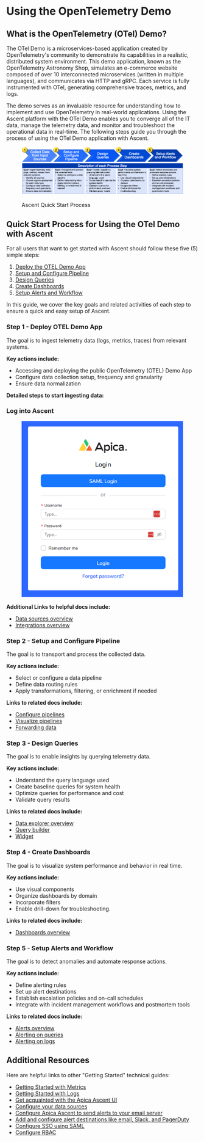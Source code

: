 # Using the OpenTelemetry Demo

## What is the OpenTelemetry (OTel) Demo?

The OTel Demo is a microservices-based application created by OpenTelemetry's community to demonstrate its capabilities in a realistic, distributed system environment. This demo application, known as the OpenTelemetry Astronomy Shop, simulates an e-commerce website composed of over 10 interconnected microservices (written in multiple languages), and communicates via HTTP and gRPC. Each service is fully instrumented with OTel, generating comprehensive traces, metrics, and logs.&#x20;

The demo serves as an invaluable resource for understanding how to implement and use OpenTelemetry in real-world applications. Using the Ascent platform with the OTel Demo enables you to converge all of the IT data, manage the telemetry data, and monitor and troubleshoot the operational data in real-time. The following steps guide you through the process of using the OTel Demo application with Ascent.

<figure><img src="../../.gitbook/assets/image (20) (1) (1).png" alt=""><figcaption><p>Ascent Quick Start Process</p></figcaption></figure>

## Quick Start Process for Using the OTel Demo with Ascent

For all users that want to get started with Ascent should follow these five (5) simple steps:

1. [Deploy the OTEL Demo App](using-the-opentelemetry-demo.md#step-1-deploy-otel-demo-ap)
2. [Setup and Configure Pipeline](using-the-opentelemetry-demo.md#step-2-setup-and-configure-pipeline)
3. [Design Queries](using-the-opentelemetry-demo.md#step-3-design-queries)
4. [Create Dashboards](using-the-opentelemetry-demo.md#step-4-create-dashboards)
5. [Setup Alerts and Workflow](using-the-opentelemetry-demo.md#step-5-setup-alerts-and-workflow)

In this guide, we cover the key goals and related activities of each step to ensure a quick and easy setup of Ascent.

### Step 1 - Deploy OTEL Demo App

The goal is to ingest telemetry data (logs, metrics, traces) from relevant systems.

**Key actions include:**&#x20;

* Accessing and deploying the public OpenTelemetry (OTEL) Demo App
* Configure data collection setup, frequency and granularity
* Ensure data normalization

**Detailed steps to start ingesting data:**

### Log into Ascent

<figure><img src="../../.gitbook/assets/image (458).png" alt=""><figcaption></figcaption></figure>





**Additional Links to helpful docs include:**

* [Data sources overview](https://docs.apica.io/data-sources/overview)
* [Integrations overview](https://docs.apica.io/integrations/overview)

### Step 2 - Setup and Configure Pipeline

The goal is to transport and process the collected data.

**Key actions include:**

* Select or configure a data pipeline
* Define data routing rules
* Apply transformations, filtering, or enrichment if needed

**Links to related docs include:**

* [Configure pipelines](https://docs.apica.io/flow/pipeline-management/data-flow-pipelines-new)
* [Visualize pipelines](https://docs.apica.io/flow/pipeline-management/data-flow-pipelines)
* [Forwarding data](https://docs.apica.io/flow/pipeline-management/mapping-applications)

### Step 3 - Design Queries

The goal is to enable insights by querying telemetry data.

**Key actions include:**

* Understand the query language used
* Create baseline queries for system health
* Optimize queries for performance and cost
* Validate query results

**Links to related docs include:**

* [Data explorer overview](https://docs.apica.io/data-management/overview-1)
* [Query builder](https://docs.apica.io/data-management/overview-1/query-builder)
* [Widget](https://docs.apica.io/data-management/overview-1/widget)

### Step 4 - Create Dashboards

The goal is to visualize system performance and behavior in real time.

**Key actions include:**

* Use visual components
* Organize dashboards by domain
* Incorporate filters
* Enable drill-down for troubleshooting.

**Links to related docs include:**

* [Dashboards overview](https://docs.apica.io/getting-started/overview)

### Step 5 - Setup Alerts and Workflow

The goal is to detect anomalies and automate response actions.

**Key actions include:**

* Define alerting rules
* Set up alert destinations
* Establish escalation policies and on-call schedules
* Integrate with incident management workflows and postmortem tools

**Links to related docs include:**

* [Alerts overview](https://docs.apica.io/logiq-events/alerts)
* [Alerting on queries](https://docs.apica.io/logiq-events/alerts-simple-anomaly)
* [Alerting on logs](https://docs.apica.io/logiq-events/alerts-1)

## Additional Resources

Here are helpful links to other "Getting Started" technical guides:

* [Getting Started with Metrics](getting-started-with-metrics.md)
* [Getting Started with Logs](getting-started-with-logs/)
* [Get acquainted with the Apica Ascent UI](../../product-overview/the-logiq-ui.md)
* [Configure your data sources](../../integrations/overview/)
* [Configure Apica Ascent to send alerts to your email server](../../logiq-ui-configuration/email-configuration-setup.md)
* [Add and configure alert destinations like email, Slack, and PagerDuty](../../integrations/list-of-integrations/alert-destinations/)
* [Configure SSO using SAML](../../logiq-ui-configuration/single-sign-on-configuration.md)
* [Configure RBAC](../../log-management/configuring-rbac.md)
